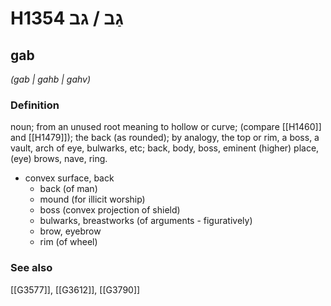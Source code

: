 # H1354 גַב / גב

## gab

_(gab | ɡahb | ɡahv)_

### Definition

noun; from an unused root meaning to hollow or curve; (compare [[H1460]] and [[H1479]]); the back (as rounded); by analogy, the top or rim, a boss, a vault, arch of eye, bulwarks, etc; back, body, boss, eminent (higher) place, (eye) brows, nave, ring.

- convex surface, back
    - back (of man)
    - mound (for illicit worship)
    - boss (convex projection of shield)
    - bulwarks, breastworks (of arguments - figuratively)
    - brow, eyebrow
    - rim (of wheel)
### See also

[[G3577]], [[G3612]], [[G3790]]

